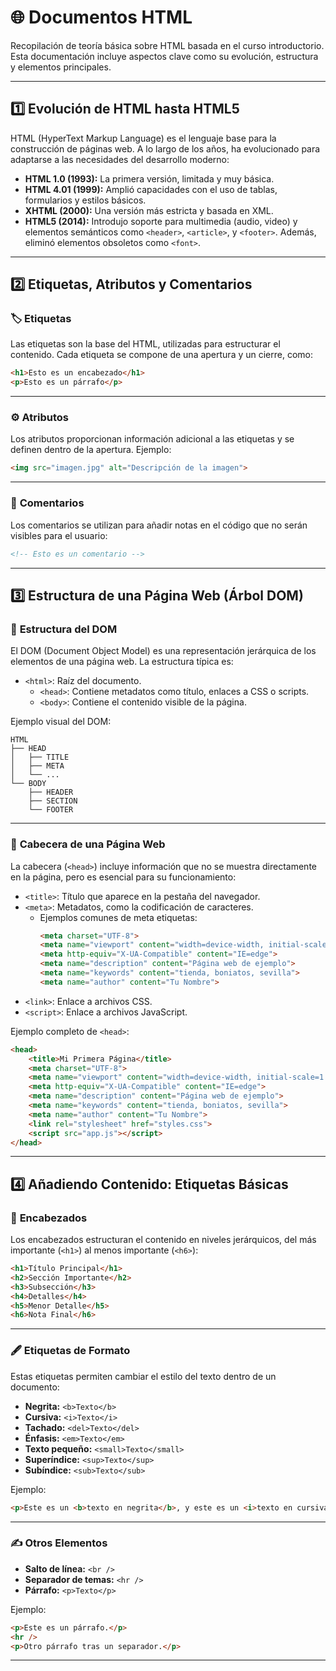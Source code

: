 # 🌐 Documentos HTML

Recopilación de teoría básica sobre HTML basada en el curso introductorio. Esta documentación incluye aspectos clave como su evolución, estructura y elementos principales.

---

## 1️⃣ Evolución de HTML hasta HTML5

HTML (HyperText Markup Language) es el lenguaje base para la construcción de páginas web. A lo largo de los años, ha evolucionado para adaptarse a las necesidades del desarrollo moderno:

- **HTML 1.0 (1993):** La primera versión, limitada y muy básica.
- **HTML 4.01 (1999):** Amplió capacidades con el uso de tablas, formularios y estilos básicos.
- **XHTML (2000):** Una versión más estricta y basada en XML.
- **HTML5 (2014):** Introdujo soporte para multimedia (audio, video) y elementos semánticos como `<header>`, `<article>`, y `<footer>`. Además, eliminó elementos obsoletos como `<font>`.

---

## 2️⃣ Etiquetas, Atributos y Comentarios

### 🏷️ **Etiquetas**
Las etiquetas son la base del HTML, utilizadas para estructurar el contenido. Cada etiqueta se compone de una apertura y un cierre, como:
```html
<h1>Esto es un encabezado</h1>
<p>Esto es un párrafo</p>
```

---

### ⚙️ **Atributos**
Los atributos proporcionan información adicional a las etiquetas y se definen dentro de la apertura. Ejemplo:
```html
<img src="imagen.jpg" alt="Descripción de la imagen">
```

---

### 💬 **Comentarios**
Los comentarios se utilizan para añadir notas en el código que no serán visibles para el usuario:
```html
<!-- Esto es un comentario -->
```

---

## 3️⃣ Estructura de una Página Web (Árbol DOM)

### 📂 **Estructura del DOM**
El DOM (Document Object Model) es una representación jerárquica de los elementos de una página web. La estructura típica es:
- `<html>`: Raíz del documento.
  - `<head>`: Contiene metadatos como título, enlaces a CSS o scripts.
  - `<body>`: Contiene el contenido visible de la página.

Ejemplo visual del DOM:

```
HTML
├── HEAD
│   ├── TITLE
│   ├── META
│   └── ...
└── BODY
    ├── HEADER
    ├── SECTION
    └── FOOTER
```

---

### 📖 **Cabecera de una Página Web**
La cabecera (`<head>`) incluye información que no se muestra directamente en la página, pero es esencial para su funcionamiento:
- `<title>`: Título que aparece en la pestaña del navegador.
- `<meta>`: Metadatos, como la codificación de caracteres.
  - Ejemplos comunes de meta etiquetas:
    ```html
    <meta charset="UTF-8">
    <meta name="viewport" content="width=device-width, initial-scale=1.0">
    <meta http-equiv="X-UA-Compatible" content="IE=edge">
    <meta name="description" content="Página web de ejemplo">
    <meta name="keywords" content="tienda, boniatos, sevilla">
    <meta name="author" content="Tu Nombre">
    ```
- `<link>`: Enlace a archivos CSS.
- `<script>`: Enlace a archivos JavaScript.

Ejemplo completo de `<head>`:
```html
<head>
    <title>Mi Primera Página</title>
    <meta charset="UTF-8">
    <meta name="viewport" content="width=device-width, initial-scale=1.0">
    <meta http-equiv="X-UA-Compatible" content="IE=edge">
    <meta name="description" content="Página web de ejemplo">
    <meta name="keywords" content="tienda, boniatos, sevilla">
    <meta name="author" content="Tu Nombre">
    <link rel="stylesheet" href="styles.css">
    <script src="app.js"></script>
</head>
```

---

## 4️⃣ Añadiendo Contenido: Etiquetas Básicas

### 📰 **Encabezados**
Los encabezados estructuran el contenido en niveles jerárquicos, del más importante (`<h1>`) al menos importante (`<h6>`):
```html
<h1>Título Principal</h1>
<h2>Sección Importante</h2>
<h3>Subsección</h3>
<h4>Detalles</h4>
<h5>Menor Detalle</h5>
<h6>Nota Final</h6>
```

---

### 🖋️ **Etiquetas de Formato**
Estas etiquetas permiten cambiar el estilo del texto dentro de un documento:
- **Negrita:** `<b>Texto</b>`
- **Cursiva:** `<i>Texto</i>`
- **Tachado:** `<del>Texto</del>`
- **Énfasis:** `<em>Texto</em>`
- **Texto pequeño:** `<small>Texto</small>`
- **Superíndice:** `<sup>Texto</sup>`
- **Subíndice:** `<sub>Texto</sub>`

Ejemplo:
```html
<p>Este es un <b>texto en negrita</b>, y este es un <i>texto en cursiva</i>.</p>
```

---

### ✍️ **Otros Elementos**
- **Salto de línea:** `<br />`
- **Separador de temas:** `<hr />`
- **Párrafo:** `<p>Texto</p>`

Ejemplo:
```html
<p>Este es un párrafo.</p>
<hr />
<p>Otro párrafo tras un separador.</p>
```

---

